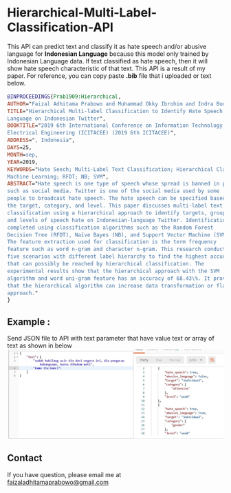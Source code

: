 # Hierarchical-Multi-Label-Classification-API

This API can predict text and classify it as hate speech and/or abusive language for **Indonesian Language** because this model only trained by Indonesian Language data. If text classified as hate speech, then it will show hate speech characteristic of that text.
This API is a result of my paper. For reference, you can copy paste **.bib** file that i uploaded or text below.

```bib
@INPROCEEDINGS{Prab1909:Hierarchical,
AUTHOR="Faizal Adhitama Prabowo and Muhammad Okky Ibrohim and Indra Budi",
TITLE="Hierarchical Multi-label Classification to Identify Hate Speech and Abusive
Language on Indonesian Twitter",
BOOKTITLE="2019 6th International Conference on Information Technology, Computer and
Electrical Engineering (ICITACEE) (2019 6th ICITACEE)",
ADDRESS=", Indonesia",
DAYS=25,
MONTH=sep,
YEAR=2019,
KEYWORDS="Hate Seech; Multi-Label Text Classification; Hierarchical Classification;
Machine Learning; RFDT; NB; SVM",
ABSTRACT="Hate speech is one type of speech whose spread is banned in public spaces
such as social media. Twitter is one of the social media used by some
people to broadcast hate speech. The hate speech can be specified based on
the target, category, and level. This paper discusses multi-label text
classification using a hierarchical approach to identify targets, groups,
and levels of speech hate on Indonesian-language Twitter. Identification is
completed using classification algorithms such as the Random Forest
Decision Tree (RFDT), Naïve Bayes (NB), and Support Vector Machine (SVM).
The feature extraction used for classification is the term frequency
feature such as word n-gram and character n-gram. This research conducted
five scenarios with different label hierarchy to find the highest accuracy
that can possibly be reached by hierarchical classification. The
experimental results show that the hierarchical approach with the SVM
algorithm and word uni-gram feature has an accuracy of 68.43\%. It proved
that the hierarchical algorithm can increase data transformation or flat
approach."
}
```

## Example :
Send JSON file to API with text parameter that have value text or array of text as shown in below 
![alt text](https://raw.githubusercontent.com/faizaladhitama/Hierarchical-Multi-Label-Classification-API/master/Capture.JPG "Example")

## Contact
If you have question, please email me at faizaladhitamaprabowo@gmail.com
